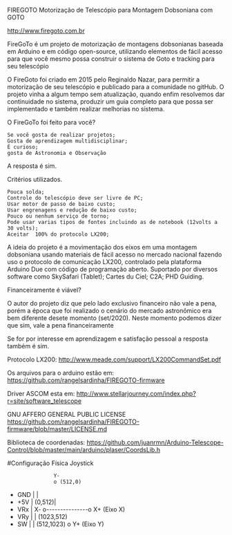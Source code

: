 FIREGOTO
Motorização de Telescópio para Montagem Dobsoniana com GOTO

http://www.firegoto.com.br

FireGoTo é um projeto de motorização de montagens dobsonianas baseada em Arduino e em código open-source, utilizando elementos de fácil acesso para que você mesmo possa construir o sistema de Goto e tracking para seu telescópio

O FireGoto foi criado em 2015 pelo Reginaldo Nazar, para permitir a motorização de seu telescópio e publicado para a comunidade no gitHub. O projeto vinha a algum tempo sem atualização, quando enfim resolvemos dar continuidade no sistema, produzir um guia completo para que possa ser implementado e também realizar melhorias no sistema.

O FireGoTo foi feito para você?

    Se você gosta de realizar projetos;
    Gosta de aprendizagem multidisciplinar;
    É curioso;
    gosta de Astronomia e Observação

A resposta é sim.

Critérios utilizados.

    Pouca solda;
    Controle do telescópio deve ser livre de PC;
    Usar motor de passo de baixo custo;
    Usar engrenagens e redução de baixo custo;
    Pouco ou nenhum serviço de torno;
    Pode usar varias tipos de fontes incluindo as de notebook (12volts a 30 volts);
    Aceitar  100% do protocolo LX200;

A ideia do projeto é a movimentação dos eixos em uma montagem dobsoniana usando materiais de fácil acesso no mercado nacional fazendo uso o protocolo de comunicação LX200, controlado pela plataforma Arduino Due com código de programação aberto. Suportado por diversos software como SkySafari (Tablet); Cartes du Ciel; C2A; PHD Guiding.

Financeiramente é viável?

O autor do projeto diz que pelo lado exclusivo financeiro não vale a pena, porém a época que foi realizado o cenário do mercado astronômico era bem diferente desete momento (set/2020). Neste momento podemos dizer que sim, vale a pena financeiramente

Se for por interesse em aprendizagem e satisfação pessoal a resposta também é sim. 

Protocolo LX200: http://www.meade.com/support/LX200CommandSet.pdf

Os arquivos para o arduino estão em: https://github.com/rangelsardinha/FIREGOTO-firmware

Driver ASCOM esta em: http://www.stellarjourney.com/index.php?r=site/software_telescope

GNU AFFERO GENERAL PUBLIC LICENSE https://github.com/rangelsardinha/FIREGOTO-firmware/blob/master/LICENSE.md

Biblioteca de coordenadas: https://github.com/juanrmn/Arduino-Telescope-Control/blob/master/main/arduino/plaser/CoordsLib.h


#Configuração Física Joystick
             
                   Y- 
                   o (512,0)
- GND |            |
- +5V |  (0,512)|
- VRx | X- o---------------o X+ (Eixo X)
- VRy |            |      (1023,512)
- SW  |            |
           (512,1023) o 
                   Y+
                (Eixo Y) 
